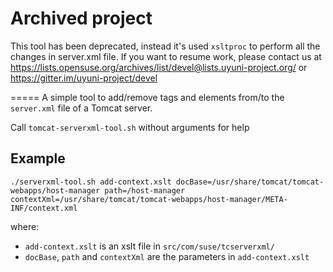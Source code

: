 # Archived project
This tool has been deprecated, instead it's used `xsltproc` to perform all the changes in server.xml file.
If you want to resume work, please contact us at https://lists.opensuse.org/archives/list/devel@lists.uyuni-project.org/ or https://gitter.im/uyuni-project/devel

=====
A simple tool to add/remove tags and elements from/to the `server.xml` file of a Tomcat server.

Call `tomcat-serverxml-tool.sh` without arguments for help

## Example
```
./serverxml-tool.sh add-context.xslt docBase=/usr/share/tomcat/tomcat-webapps/host-manager path=/host-manager contextXml=/usr/share/tomcat/tomcat-webapps/host-manager/META-INF/context.xml
```
where:
- `add-context.xslt` is an xslt file in `src/com/suse/tcserverxml/`
- `docBase`, `path` and `contextXml` are the parameters in `add-context.xslt`
